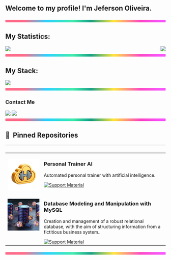 ## Welcome to my profile! I'm Jeferson Oliveira.
<img src="./lineBar.png" width="100%" height="8px"/>

## My Statistics:
<div style="display: flex; justify-content: space-between;" align="center">
  <a>
    <img height="180em" src="https://github-readme-stats-eight-theta.vercel.app/api?username=jefersonolivaras&show_icons=true&theme=synthwave&include_all_commits=true&count_private=true"/>
  </a>
  <a href="https://github.com/jefersonolivaras/github-readme-stats">
    <img height="180em" src="https://github-readme-stats-eight-theta.vercel.app/api/top-langs/?username=anuraghazra&layout=compact&theme=synthwave"/>
  </a>
</div>

<img src="./lineBar.png" width="100%" height="8px"/>
  
## My Stack:
<img src="https://skillicons.dev/icons?i=vscode,js,py,git,github,mysql&theme=dark" />
  
  <img src="./lineBar.png" width="100%" height="8px"/>
 
<h3>Contact Me</h3>
<div> 
  <a href="https://www.linkedin.com/in/jefersonolivaras" target="_blank"><img src="https://img.shields.io/badge/-LinkedIn-%230077B5?style=for-the-badge&logo=linkedin&logoColor=white" target="_blank"></a>
  <a href="https://www.dio.me/users/jefersonolivaras" target="_blank"><img src="https://img.shields.io/badge/-DIO-%230077B5?style=for-the-badge&logo=like&logoColor=white" target="_blank"></a>
</div>
<img src="./lineBar.png" width="100%" height="8px"/>

## 📌 &nbsp;Pinned Repositories

<table>
	<thead>
		<tr>
			<th colspan="2" width="2000">&nbsp;</th>
		</tr>
	</thead>
	<tbody>
		<tr>
			<td align="center" valign="top" width="100">
				<br />
				<a href="https://github.com/jefersonolivaras/prompt-challenger-personal-ia">
					<img src="./logo_2.png" />
				</a>
			</td>
			<td valign="top">
				<h3>Personal Trainer AI</h3>
				<p>Automated personal trainer with artificial intelligence.</p>
				<a href="https://github.com/jefersonolivaras/prompt-challenger-personal-ia">
					<img src="https://img.shields.io/badge/Ver%20Material-E94D5F?style=for-the-badge" alt="Support Material">
				</a>
			</td>
		</tr>
		<tr>
			<td align="center" valign="top" width="100">
				<br />
				<a href="https://github.com/jefersonolivaras/Projeto-Ecommerce-SQL">
					<img src="./bd.png" />
				</a>
			</td>
			<td valign="top">
				<h3>Database Modeling and Manipulation with MySQL</h3>
				<p>Creation and management of a robust relational database, with the aim of structuring information from a fictitious business system..</p>
				<a href="https://github.com/jefersonolivaras/Projeto-Ecommerce-SQL">
					<img src="https://img.shields.io/badge/Ver%20Material-E94D5F?style=for-the-badge" alt="Support Material">
				</a>
			</td>
		</tr>
	</tbody>
</table>

<img src="./lineBar.png" width="100%" height="8px"/>
